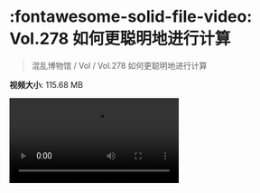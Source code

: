 # :fontawesome-solid-file-video: Vol.278 如何更聪明地进行计算

> 混乱博物馆 / Vol / Vol.278 如何更聪明地进行计算

**视频大小**: 115.68 MB

<div class="video"><video src="https://file.hsyhx.top/archive/278.mp4" controls preload>🤔 您的浏览器不支持 video 标签</video></div>